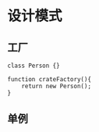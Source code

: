 # 设计模式

## 工厂
```
class Person {}

function crateFactory(){
    return new Person();
}
```

## 单例

```



```